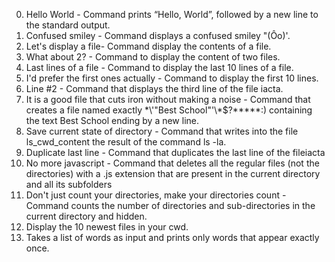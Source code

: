 0. Hello World - Command prints “Hello, World”, followed by a new line to the standard output.
1. Confused smiley - Command displays a confused smiley "(Ôo)'.
2. Let's display a file- Command display the contents of a file.
3. What about 2? - Command to display the content of two files.
4. Last lines of a file - Command to display the last 10 lines of a file.
5. I'd prefer the first ones actually - Command to display the first 10 lines.
6. Line #2 - Command that displays the third line of the file iacta.
7. It is a good file that cuts iron without making a noise - Command that creates a file named exactly \*\\'"Best School"\'\\*$\?\*\*\*\*\*:) containing the text Best School ending by a new line.
8. Save current state of directory - Command that writes into the file ls_cwd_content the result of the command ls -la.
9. Duplicate last line - Command that duplicates the last line of the fileiacta
10. No more javascript - Command that deletes all the regular files (not the directories) with a .js extension that are present in the current directory and all its subfolders
11. Don't just count your directories, make your directories count - Command counts the number of directories and sub-directories in the current directory and hidden.
12. Display the 10 newest files in your cwd.
13. Takes a list of words as input and prints only words that appear exactly once.
